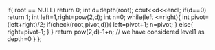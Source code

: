 if( root == NULL) return 0;
int d=depth(root);
cout<<d<<endl;
if(d==0) return 1;
int left=1,right=pow(2,d);
int n=0;
while(left <=right){
int pivot=(left+right)/2;
if(check(root,pivot,d)){
left=pivot+1;
n=pivot;
}
else{
right=pivot-1;
}
}
return pow(2,d)-1+n; // we have considered level1 as depth=0
}
};